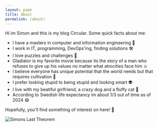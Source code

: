 ```yaml
---
layout: page
title: About
permalink: /about/
---
```


Hi im Simon and this is my blog Circular. Some quick facts about me:

-   I have a masters in computer and information engineering 📖
-   I work in IT, programming, DevOps'ing, finding solutions 🛠️
-   I love puzzles and challenges 🧩
-   Gladiator is my favorite movie because its the story of a man who refuses to give up his values
    no matter what atrocities face him ⚔️
-   I believe everyone has unique potential that the world needs but that requires cultivation 🌱
-   I prefer looking stupid to being stupid and looking smart 👽
-   I live with my beatiful girlfriend, a crazy dog and a fluffy cat 🐶
-   According to Swedish life expectancy im about 1/3 out of time as of 2024 😅

Hopefully, you'll find something of interest on here! 🙂

![Simons Last Theorem](/assets/simonstherom.jpg)
